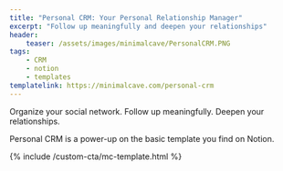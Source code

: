 ```yaml
---
title: "Personal CRM: Your Personal Relationship Manager"
excerpt: "Follow up meaningfully and deepen your relationships"
header:
    teaser: /assets/images/minimalcave/PersonalCRM.PNG
tags:
    - CRM
    - notion
    - templates
templatelink: https://minimalcave.com/personal-crm
---
```

Organize your social network. Follow up meaningfully. Deepen your relationships.

Personal CRM is a power-up on the basic template you find on Notion.

{% include /custom-cta/mc-template.html %}